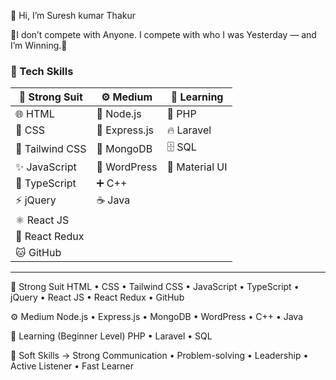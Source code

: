 👋 Hi, I’m Suresh kumar Thakur

🌟I don’t compete with Anyone. I compete with who I was Yesterday — and I’m Winning.🌟

### 🧠 Tech Skills

| 💪 **Strong Suit**         | ⚙️ **Medium**           | 🧠 **Learning**        |
|----------------------------|-------------------------|------------------------|
| 🌐 HTML                    | 🌳 Node.js              | 🐘 PHP                 |
| 🎨 CSS                     | 🚄 Express.js           | 🔥 Laravel             |
| 💨 Tailwind CSS            | 🍃 MongoDB              | 🗄 SQL                 |
| ✨ JavaScript              | 📝 WordPress            | 🎨 Material UI         |
| 📘 TypeScript              | ➕ C++                  |                        |
| ⚡ jQuery                  | ☕ Java                 |                        |
| ⚛️ React JS                |                         |                        |
| 🔄 React Redux             |                         |                        |
| 🐱 GitHub                  |                         |                        |
----------------------------------------------------------------------------------
💪 Strong Suit
HTML • CSS • Tailwind CSS • JavaScript • TypeScript • jQuery • React JS • React Redux • GitHub

⚙️ Medium
Node.js • Express.js • MongoDB • WordPress • C++ • Java

🧠 Learning (Beginner Level)
PHP • Laravel • SQL

💼 Soft Skills ->  Strong Communication • Problem-solving • Leadership • Active Listener • Fast Learner



<!---
Saviour-236/Saviour-236 is a ✨ special ✨ repository because its `README.md` (this file) appears on your GitHub profile.
You can click the Preview link to take a look at your changes.
--->
